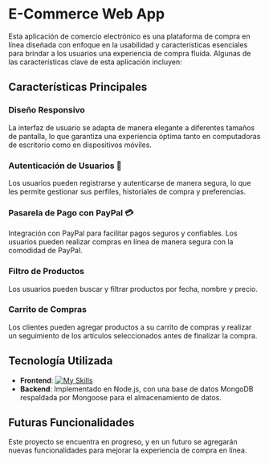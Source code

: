 # E-Commerce Web App

Esta aplicación de comercio electrónico es una plataforma de compra en línea diseñada con enfoque en la usabilidad y características esenciales para brindar a los usuarios una experiencia de compra fluida. Algunas de las características clave de esta aplicación incluyen:

## Características Principales

### Diseño Responsivo

La interfaz de usuario se adapta de manera elegante a diferentes tamaños de pantalla, lo que garantiza una experiencia óptima tanto en computadoras de escritorio como en dispositivos móviles.

### Autenticación de Usuarios 👦

Los usuarios pueden registrarse y autenticarse de manera segura, lo que les permite gestionar sus perfiles, historiales de compra y preferencias.

### Pasarela de Pago con PayPal 💳

Integración con PayPal para facilitar pagos seguros y confiables. Los usuarios pueden realizar compras en línea de manera segura con la comodidad de PayPal.

### Filtro de Productos

Los usuarios pueden buscar y filtrar productos por fecha, nombre y precio.

### Carrito de Compras

Los clientes pueden agregar productos a su carrito de compras y realizar un seguimiento de los artículos seleccionados antes de finalizar la compra.

## Tecnología Utilizada

- **Frontend**: [![My Skills](https://skillicons.dev/icons?i=js,html,css,wasm)](https://skillicons.dev)
- **Backend**: Implementado en Node.js, con una base de datos MongoDB respaldada por Mongoose para el almacenamiento de datos.

## Futuras Funcionalidades

Este proyecto se encuentra en progreso, y en un futuro se agregarán nuevas funcionalidades para mejorar la experiencia de compra en línea.
